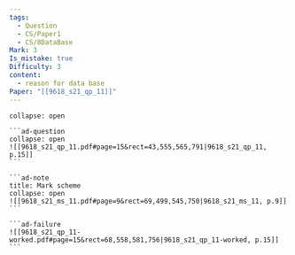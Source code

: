 ```yaml
---
tags:
  - Question
  - CS/Paper1
  - CS/8DataBase
Mark: 3
Is_mistake: true
Difficulty: 3
content:
  - reason for data base
Paper: "[[9618_s21_qp_11]]"
---
```

````ad-example
collapse: open

```ad-question
collapse: open
![[9618_s21_qp_11.pdf#page=15&rect=43,555,565,791|9618_s21_qp_11, p.15]]
```

```ad-note
title: Mark scheme
collapse: open
![[9618_s21_ms_11.pdf#page=9&rect=69,499,545,750|9618_s21_ms_11, p.9]]
```

```ad-failure
![[9618_s21_qp_11-worked.pdf#page=15&rect=68,558,581,756|9618_s21_qp_11-worked, p.15]]
```

````

